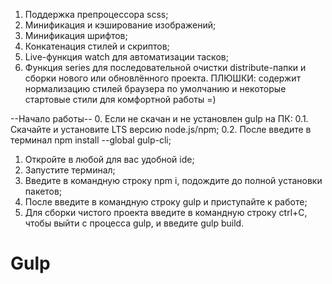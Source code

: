 1. Поддержка препроцессора scss;
2. Минификация и кэширование изображений;
3. Минификация шрифтов;
4. Конкатенация стилей и скриптов;
5. Live-функция watch для автоматизации тасков;
6. Функция series для последовательной очистки distribute-папки и сборки нового или обновлённого проекта.
ПЛЮШКИ: содержит нормализацию стилей браузера по умолчанию и некоторые стартовые стили для комфортной работы =)

--Начало работы--
0. Если не скачан и не установлен gulp на ПК:
0.1. Скачайте и установите LTS версию node.js/npm;
0.2. После введите в терминал npm install --global gulp-cli;
1. Откройте в любой для вас удобной ide;
2. Запустите терминал;
3. Введите в командную строку npm i, подождите до полной установки пакетов;
4. После введите в командную строку gulp и приступайте к работе;
5. Для сборки чистого проекта введите в командную строку ctrl+C, чтобы выйти с процесса gulp, и введите gulp build.
# Gulp
